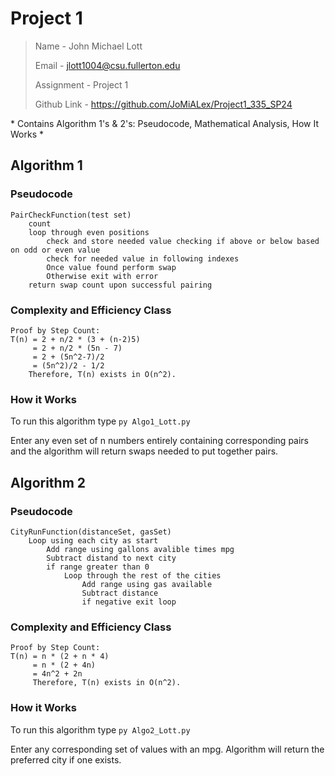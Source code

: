 # Project 1

> Name - John Michael Lott
>
> Email - jlott1004@csu.fullerton.edu
>
> Assignment - Project 1
>
> Github Link - https://github.com/JoMiALex/Project1_335_SP24

\* Contains Algorithm 1's & 2's:
    Pseudocode, Mathematical Analysis, How It Works
\*

## Algorithm 1
### Pseudocode

    PairCheckFunction(test set)
        count
        loop through even positions
            check and store needed value checking if above or below based on odd or even value
            check for needed value in following indexes
            Once value found perform swap
            Otherwise exit with error
        return swap count upon successful pairing

            


###  Complexity and Efficiency Class
    Proof by Step Count:
    T(n) = 2 + n/2 * (3 + (n-2)5)
         = 2 + n/2 * (5n - 7)
         = 2 + (5n^2-7)/2
         = (5n^2)/2 - 1/2
        Therefore, T(n) exists in O(n^2).
    

### How it Works
To run this algorithm type `py Algo1_Lott.py`

Enter any even set of n numbers entirely containing corresponding pairs and the algorithm will return swaps needed to put together pairs.


## Algorithm 2
### Pseudocode

    CityRunFunction(distanceSet, gasSet)
        Loop using each city as start
            Add range using gallons avalible times mpg
            Subtract distand to next city
            if range greater than 0
                Loop through the rest of the cities
                    Add range using gas available
                    Subtract distance
                    if negative exit loop

  
###  Complexity and Efficiency Class
    Proof by Step Count:
    T(n) = n * (2 + n * 4)
         = n * (2 + 4n)
         = 4n^2 + 2n
         Therefore, T(n) exists in O(n^2).


### How it Works
To run this algorithm type `py Algo2_Lott.py`

Enter any corresponding set of values with an mpg. Algorithm will return the preferred city if one exists.
